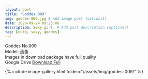 ```yaml
---
layout: post
title: "Goddes 009"
img: goddes-009.jpg # Add image post (optional)
date: 2020-09-24 09:25:00
description: Sexy girl. # Add post description (optional)
tag: [cute, sexy, goddes]
---
```

Goddes No.009  
Model: 蛋蛋                                                
Images in download package have full quality                    
Google Drive [Download Full](http://gestyy.com/eeHw70)

{% include image-gallery.html folder="/assets/img/goddes-009/" %}
